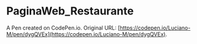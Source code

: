 # PaginaWeb_Restaurante

A Pen created on CodePen.io. Original URL: [https://codepen.io/Luciano-M/pen/dygQVEx](https://codepen.io/Luciano-M/pen/dygQVEx).

